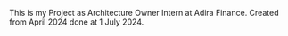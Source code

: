 This is my Project as Architecture Owner Intern at Adira Finance. Created from April 2024 done at 1 July 2024. 
